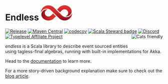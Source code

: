 # Endless   <img src="https://github.com/endless4s/endless/blob/master/logo/symbol-only/transparent/1x/logo.png" width="100">

[![Release](https://github.com/endless4s/endless/actions/workflows/release.yml/badge.svg?branch=master)](https://github.com/endless4s/endless/actions/workflows/release.yml)
[![Maven Central](https://maven-badges.herokuapp.com/maven-central/io.github.endless4s/endless-core_2.13/badge.svg)](https://maven-badges.herokuapp.com/maven-central/io.github.endless4s/endless-core_2.13)
[![codecov](https://codecov.io/gh/endless4s/endless/branch/master/graph/badge.svg?token=aH9vOhLxVS)](https://codecov.io/gh/endless4s/endless)
[![Scala Steward badge](https://img.shields.io/badge/Scala_Steward-helping-blue.svg?style=flat&logo=data:image/png;base64,iVBORw0KGgoAAAANSUhEUgAAAA4AAAAQCAMAAAARSr4IAAAAVFBMVEUAAACHjojlOy5NWlrKzcYRKjGFjIbp293YycuLa3pYY2LSqql4f3pCUFTgSjNodYRmcXUsPD/NTTbjRS+2jomhgnzNc223cGvZS0HaSD0XLjbaSjElhIr+AAAAAXRSTlMAQObYZgAAAHlJREFUCNdNyosOwyAIhWHAQS1Vt7a77/3fcxxdmv0xwmckutAR1nkm4ggbyEcg/wWmlGLDAA3oL50xi6fk5ffZ3E2E3QfZDCcCN2YtbEWZt+Drc6u6rlqv7Uk0LdKqqr5rk2UCRXOk0vmQKGfc94nOJyQjouF9H/wCc9gECEYfONoAAAAASUVORK5CYII=)](https://scala-steward.org)
[![Discord](https://badgen.net/badge/icon/discord?icon=discord&label)](https://discord.gg/RceQCetW)
[![Typelevel Affiliate Project](https://img.shields.io/badge/typelevel-affiliate%20project-FFB4B5.svg)](https://typelevel.org/projects/affiliate/)
<a href="https://typelevel.org/cats/"><img src="https://typelevel.org/cats/img/cats-badge.svg" height="40px" align="right" alt="Cats friendly" /></a>

*endless* is a Scala library to describe event sourced entities using tagless-final algebras, running with built-in implementations for Akka.

Head to the [documentation](https://endless4s.github.io/index.html) to learn more.

For a more story-driven background explanation make sure to check out the [blog article](https://jonas-chapuis.medium.com/functional-event-sourcing-with-akka-and-cats-7c075939fbdc).
